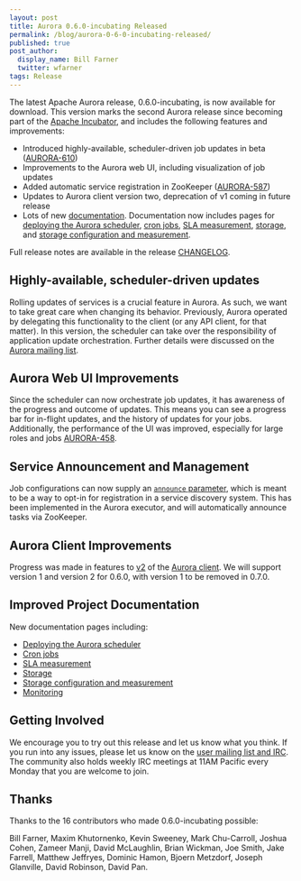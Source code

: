 ```yaml
---
layout: post
title: Aurora 0.6.0-incubating Released
permalink: /blog/aurora-0-6-0-incubating-released/
published: true
post_author:
  display_name: Bill Farner
  twitter: wfarner
tags: Release
---
```


The latest Apache Aurora release, 0.6.0-incubating, is now available for download. This version marks the second Aurora release since becoming part of the [Apache Incubator](http://incubator.apache.org), and includes the following features and improvements:

 * Introduced highly-available, scheduler-driven job updates in beta ([AURORA-610](https://issues.apache.org/jira/browse/AURORA-610))
 * Improvements to the Aurora web UI, including visualization of job updates
 * Added automatic service registration in ZooKeeper ([AURORA-587](https://issues.apache.org/jira/browse/AURORA-587))
 * Updates to Aurora client version two, deprecation of v1 coming in future release
 * Lots of new  [documentation](http://aurora.incubator.apache.org/documentation/latest/). Documentation now includes pages for [deploying the Aurora scheduler](http://aurora.incubator.apache.org/documentation/latest/deploying-aurora-scheduler/), [cron jobs](http://aurora.incubator.apache.org/documentation/latest/cron-jobs/), [SLA measurement](http://aurora.incubator.apache.org/documentation/latest/sla/), [storage](http://aurora.incubator.apache.org/documentation/latest/storage/), and [storage configuration and measurement](http://aurora.incubator.apache.org/documentation/latest/storage-config/).

Full release notes are available in the release [CHANGELOG](https://git-wip-us.apache.org/repos/asf?p=incubator-aurora.git&f=CHANGELOG&hb=0.6.0-rc2).

## Highly-available, scheduler-driven updates
Rolling updates of services is a crucial feature in Aurora. As such, we
want to take great care when changing its behavior. Previously, Aurora operated
by delegating this functionality to the client (or any API client, for that
matter). In this version, the scheduler can take over the 
responsibility of application update orchestration. Further details were discussed on the [Aurora mailing list](http://mail-archives.apache.org/mod_mbox/incubator-aurora-dev/201407.mbox/%3CCAGRA8uMxwVDokp_iHXhNru2gd-x_nM%2BDYAurpfAO6wuX7%3DnHFw%40mail.gmail.com%3E).

## Aurora Web UI Improvements
Since the scheduler can now orchestrate job updates, it has awareness of the progress and outcome of updates.  This means you can see a progress bar for in-flight updates, and the history of updates for your jobs.  Additionally, the performance of the UI was improved, especially for large roles and jobs [AURORA-458](https://issues.apache.org/jira/browse/AURORA-458).

## Service Announcement and Management
Job configurations can now supply an [`announce` parameter](http://aurora.incubator.apache.org/documentation/latest/configuration-reference/#announcer-objects), which is meant to be a way to opt-in for registration in a service discovery system. This has been implemented in the Aurora executor, and will automatically announce tasks via ZooKeeper.

## Aurora Client Improvements
Progress was made in features to [v2](http://aurora.incubator.apache.org/documentation/latest/clientv2/) of the [Aurora client](http://aurora.incubator.apache.org/documentation/latest/client-commands/). We will support version 1 and version 2 for 0.6.0, with version 1 to be removed in 0.7.0.

## Improved Project Documentation
New documentation pages including:

 * [Deploying the Aurora scheduler](http://aurora.incubator.apache.org/documentation/latest/deploying-aurora-scheduler/)
 * [Cron jobs](http://aurora.incubator.apache.org/documentation/latest/cron-jobs/)
 * [SLA measurement](http://aurora.incubator.apache.org/documentation/latest/sla/)
 * [Storage](http://aurora.incubator.apache.org/documentation/latest/storage/)
 * [Storage configuration and measurement](http://aurora.incubator.apache.org/documentation/latest/storage-config/)
 * [Monitoring](http://aurora.incubator.apache.org/documentation/latest/monitoring/)

## Getting Involved
We encourage you to try out this release and let us know what you think. If you run into any issues, please let us know on the [user mailing list and IRC](https://aurora.apache.org/community). The community also holds weekly IRC meetings at 11AM Pacific every Monday that you are welcome to join.

## Thanks
Thanks to the 16 contributors who made 0.6.0-incubating possible:

Bill Farner, Maxim Khutornenko, Kevin Sweeney, Mark Chu-Carroll, Joshua Cohen, Zameer Manji, David McLaughlin, Brian Wickman, Joe Smith, Jake Farrell, Matthew Jeffryes, Dominic Hamon, Bjoern Metzdorf, Joseph Glanville, David Robinson, David Pan.